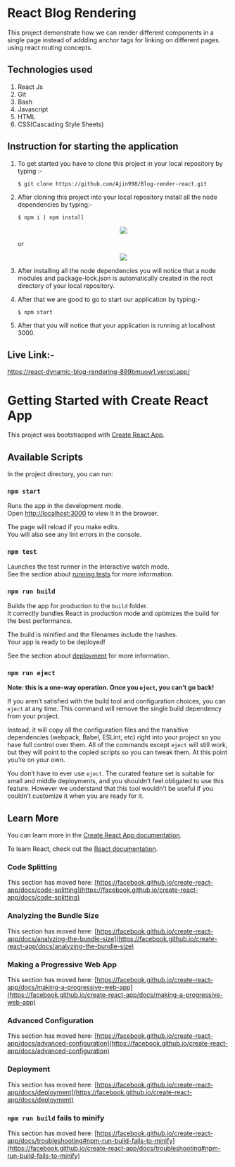 # React Blog Rendering

This project demonstrate how we can render different components in a single page instead of addding anchor tags for linking on different pages.
using react routing concepts.

## Technologies used

1. React Js
2. Git
3. Bash
4. Javascript
5. HTML
6. CSS(Cascading Style Sheets)

## Instruction for starting the application

1. To get started you have to clone this project in your local repository by typing :-
   ```
   $ git clone https://github.com/Ajin998/Blog-render-react.git
   ```
2. After cloning this project into your local repository install all the node dependencies by typing:-

   ```
   $ npm i | npm install
   ```

   <p align ="center">
       <img src="https://user-images.githubusercontent.com/73870819/104467945-e3ec1c80-55dc-11eb-9883-5ef675a8f9b0.png" /></p>
      <span align="center"> or </span>
      <p align="center"> 
       <img src="https://user-images.githubusercontent.com/73870819/104468379-64ab1880-55dd-11eb-9431-9a5e161ab749.png" />
   </p>

3. After installing all the node dependencies you will notice that a node modules and package-lock.json is automatically created in the root directory of your local repository.

4. After that we are good to go to start our application by typing:-

   ```
   $ npm start

   ```

5. After that you will notice that your application is running at localhost 3000.

## Live Link:-

https://react-dynamic-blog-rendering-899bmuow1.vercel.app/

# Getting Started with Create React App

This project was bootstrapped with [Create React App](https://github.com/facebook/create-react-app).

## Available Scripts

In the project directory, you can run:

### `npm start`

Runs the app in the development mode.\
Open [http://localhost:3000](http://localhost:3000) to view it in the browser.

The page will reload if you make edits.\
You will also see any lint errors in the console.

### `npm test`

Launches the test runner in the interactive watch mode.\
See the section about [running tests](https://facebook.github.io/create-react-app/docs/running-tests) for more information.

### `npm run build`

Builds the app for production to the `build` folder.\
It correctly bundles React in production mode and optimizes the build for the best performance.

The build is minified and the filenames include the hashes.\
Your app is ready to be deployed!

See the section about [deployment](https://facebook.github.io/create-react-app/docs/deployment) for more information.

### `npm run eject`

**Note: this is a one-way operation. Once you `eject`, you can’t go back!**

If you aren’t satisfied with the build tool and configuration choices, you can `eject` at any time. This command will remove the single build dependency from your project.

Instead, it will copy all the configuration files and the transitive dependencies (webpack, Babel, ESLint, etc) right into your project so you have full control over them. All of the commands except `eject` will still work, but they will point to the copied scripts so you can tweak them. At this point you’re on your own.

You don’t have to ever use `eject`. The curated feature set is suitable for small and middle deployments, and you shouldn’t feel obligated to use this feature. However we understand that this tool wouldn’t be useful if you couldn’t customize it when you are ready for it.

## Learn More

You can learn more in the [Create React App documentation](https://facebook.github.io/create-react-app/docs/getting-started).

To learn React, check out the [React documentation](https://reactjs.org/).

### Code Splitting

This section has moved here: [https://facebook.github.io/create-react-app/docs/code-splitting](https://facebook.github.io/create-react-app/docs/code-splitting)

### Analyzing the Bundle Size

This section has moved here: [https://facebook.github.io/create-react-app/docs/analyzing-the-bundle-size](https://facebook.github.io/create-react-app/docs/analyzing-the-bundle-size)

### Making a Progressive Web App

This section has moved here: [https://facebook.github.io/create-react-app/docs/making-a-progressive-web-app](https://facebook.github.io/create-react-app/docs/making-a-progressive-web-app)

### Advanced Configuration

This section has moved here: [https://facebook.github.io/create-react-app/docs/advanced-configuration](https://facebook.github.io/create-react-app/docs/advanced-configuration)

### Deployment

This section has moved here: [https://facebook.github.io/create-react-app/docs/deployment](https://facebook.github.io/create-react-app/docs/deployment)

### `npm run build` fails to minify

This section has moved here: [https://facebook.github.io/create-react-app/docs/troubleshooting#npm-run-build-fails-to-minify](https://facebook.github.io/create-react-app/docs/troubleshooting#npm-run-build-fails-to-minify)
